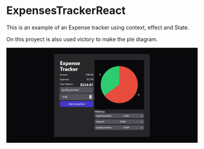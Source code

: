 # ExpensesTrackerReact

This is an example of an Expense tracker using context, effect and State.

On this proyect is also used victory to make the pie diagram.

!["Example image"](src/assets/image.png)